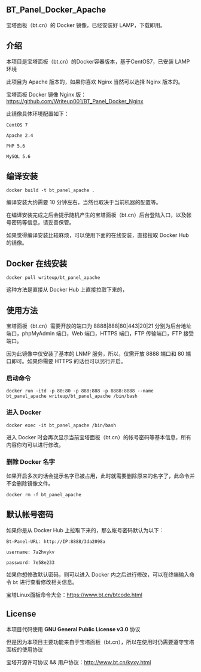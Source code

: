 ## BT_Panel_Docker_Apache
宝塔面板（bt.cn）的 Docker 镜像，已经安装好 LAMP，下载即用。

## 介绍
本项目是宝塔面板（bt.cn）的Docker容器版本，基于CentOS7，已安装 LAMP 环境

此项目为 Apache 版本的，如果你喜欢 Nginx 当然可以选择 Nginx 版本的。

宝塔面板 Docker 镜像 Nginx 版：https://github.com/Writeup001/BT_Panel_Docker_Nginx

此镜像具体环境配置如下：
```
CentOS 7

Apache 2.4

PHP 5.6

MySQL 5.6
```

## 编译安装
```
docker build -t bt_panel_apache .
```
编译安装大约需要 10 分钟左右，当然也取决于当前机器的配置等。

在编译安装完成之后会提示随机产生的宝塔面板（bt.cn）后台登陆入口，以及帐号密码等信息，请妥善保管。

如果觉得编译安装比较麻烦，可以使用下面的在线安装，直接拉取 Docker Hub 的镜像。

## Docker 在线安装
```
docker pull writeup/bt_panel_apache
```
这种方法是直接从 Docker Hub 上直接拉取下来的，

## 使用方法
宝塔面板（bt.cn）需要开放的端口为 8888|888|80|443|20|21 分别为后台地址端口，phpMyAdmin 端口，Web 端口，HTTPS 端口，FTP 传输端口，FTP 接受端口。

因为此镜像中仅安装了基本的 LNMP 服务，所以，仅需开放 8888 端口和 80 端口即可。如果你需要 HTTPS 的话也可以另行开启。

### 启动命令
```
docker run -itd -p 80:80 -p 888:888 -p 8888:8888 --name bt_panel_apache writeup/bt_panel_apache /bin/bash
```
### 进入 Docker
```
docker exec -it bt_panel_apache /bin/bash
```
进入 Docker 时会再次显示当前宝塔面板（bt.cn）的帐号密码等基本信息，所有内容你均可以进行修改。

### 删除 Docker 名字
如果开启多次的话会提示名字已被占用，此时就需要删除原来的名字了，此命令并不会删除镜像文件。
```
docker rm -f bt_panel_apache
```

## 默认帐号密码
如果你是从 Docker Hub 上拉取下来的，那么帐号密码默认为以下：
```
Bt-Panel-URL: http://IP:8888/3da2098a

username: 7a2hvykv

password: 7e58e233
```
如果你想修改默认密码，则可以进入 Docker 内之后进行修改，可以在终端输入命令 ```bt``` 进行查看修改相关信息。

宝塔Linux面板命令大全：https://www.bt.cn/btcode.html


## License
本项目代码使用 **GNU General Public License v3.0** 协议

但是因为本项目主要功能来自于宝塔面板（bt.cn），所以在使用时仍需要遵守宝塔面板的使用协议

宝塔开源许可协议 && 用户协议：http://www.bt.cn/kyxy.html

